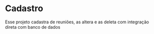 # Cadastro
Esse projeto cadastra de reuniões, as altera e as deleta com integração direta com banco de dados
